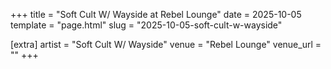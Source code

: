 +++
title = "Soft Cult W/ Wayside at Rebel Lounge"
date = 2025-10-05
template = "page.html"
slug = "2025-10-05-soft-cult-w-wayside"

[extra]
artist = "Soft Cult W/ Wayside"
venue = "Rebel Lounge"
venue_url = ""
+++
